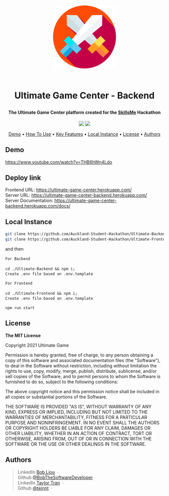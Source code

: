 <h1 align="center">
	<br>
	<a height="200" href="#" target="_blank" alt="Link to application"><img src="https://github.com/Auckland-Student-Hackathon/Ultimate-Backend/blob/main/swords.png" alt="Ultimate Game Center - Image" width="200" height="200"></a>
	<br>
	<br>
	<p>Ultimate Game Center - Backend</p>
</h1>

<h4 align="center">The Ultimate Game Center platform created for the <a href="#" target="_blank" alt="Link to skills me">SkillsMe</a> Hackathon</h4>

<p align="center">
		<img src="https://img.shields.io/badge/Hackathon-Ready-brightgreen">
		<img src="https://img.shields.io/badge/nodejs-15.14.0-blue">
</p>

<p align="center">
		<a href="#demo">Demo</a> •
		<a href="#how-to-use">How To Use</a> •
		<a href="#key-features">Key Features</a> •
		<a href="#local-instance">Local Instance</a> •
		<a href="#license">License</a> •
		<a href="#authors">Authors</a>
</p>

## Demo

https://www.youtube.com/watch?v=THB6hWn4Ldo

## Deploy link

Frontend URL: https://ultimate-game-center.herokuapp.com/ <br />
Server URL: https://ultimate-game-center-backend.herokuapp.com/ <br />
Server Documentation: https://ultimate-game-center-backend.herokuapp.com/docs/

## Local Instance

```sh
git clone https://github.com/Auckland-Student-Hackathon/Ultimate-Backend.git
git clone https://github.com/Auckland-Student-Hackathon/Ultimate-Frontend.git
```

and then

```
For Backend

cd ./Ultimate-Backend && npm i;
Create .env file based on .env.template
```

```
For Frontend

cd ./Ultimate-Frontend && npm i;
Create .env file based on .env.template
```

```
npm run start
```

## License

<p> 
<strong>The MIT License</strong><br>

Copyright 2021 Ultimate Game

Permission is hereby granted, free of charge, to any person obtaining a copy of this software and associated documentation files (the "Software"), to deal in the Software without restriction, including without limitation the rights to use, copy, modify, merge, publish, distribute, sublicense, and/or sell copies of the Software, and to permit persons to whom the Software is furnished to do so, subject to the following conditions:

The above copyright notice and this permission notice shall be included in all copies or substantial portions of the Software.

THE SOFTWARE IS PROVIDED "AS IS", WITHOUT WARRANTY OF ANY KIND, EXPRESS OR IMPLIED, INCLUDING BUT NOT LIMITED TO THE WARRANTIES OF MERCHANTABILITY, FITNESS FOR A PARTICULAR PURPOSE AND NONINFRINGEMENT. IN NO EVENT SHALL THE AUTHORS OR COPYRIGHT HOLDERS BE LIABLE FOR ANY CLAIM, DAMAGES OR OTHER LIABILITY, WHETHER IN AN ACTION OF CONTRACT, TORT OR OTHERWISE, ARISING FROM, OUT OF OR IN CONNECTION WITH THE SOFTWARE OR THE USE OR OTHER DEALINGS IN THE SOFTWARE.

</p>

## Authors

> LinkedIn [Bob Liou](https://www.linkedin.com/in/bob-liou/) &nbsp;&middot;&nbsp; <br />
> Github [@BobTheSoftwareDeveloper](https://github.com/BobTheSoftwareDeveloper) <br />
> LinkedIn [Taylor Tran](www.linkedin.com/in/taylor-tran-0024) &nbsp;&middot;&nbsp;<br />
> Github [@teinnt](https://github.com/teinnt) &nbsp;&middot;&nbsp;<br />
